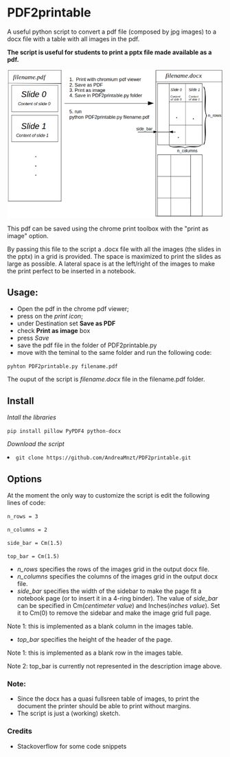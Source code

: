 # PDF2printable
A useful python script to convert a pdf file (composed by jpg images) to a docx file with a table with all images in the pdf.

**The script is useful for students to print a pptx file made available as a pdf.**

<img src = "images/script_description.png" width  = 1000></img>

This pdf can be saved using the chrome print toolbox with the "print as image" option.

By passing this file to the script a .docx file with all the images (the slides in the pptx) in a grid is provided.
The space is maximized to print the slides as large as possible.
A lateral space is at the left/right of the images to make the print perfect to be inserted in a notebook. 

## Usage:
- Open the pdf in the chrome pdf viewer;
- press on the *print icon*;
- under Destination set **Save as PDF**
- check **Print as image** box
- press *Save*
- save the pdf file in the folder of PDF2printable.py
- move with the teminal to the same folder and run the following code:

<code>pyhton PDF2printable.py filename.pdf </code>

The ouput of the script is _filename.docx_ file in the filename.pdf folder.

## Install
<em>Intall the libraries</em>

<code>pip install pillow PyPDF4 python-docx</code>

<em>Download the script</em>
<li><code>git clone https://github.com/AndreaMnzt/PDF2printable.git</code></li>

## Options
At the moment the only way to customize the script is edit the following lines of code:

<code>n_rows = 3</code>

<code>n_columns = 2</code>

<code>side_bar = Cm(1.5)</code>

<code>top_bar = Cm(1.5)</code>

- _n_rows_ specifies the rows of the images grid in the output docx file.
- _n_columns_ specifies the columns of the images grid in the output docx file.
- _side_bar_ specifies the width of the sidebar to make the page fit a notebook page (or to insert it in a 4-ring binder).
The value of _side_bar_ can be specified in Cm(_centimeter value_) and Inches(_inches value_). Set it to Cm(0) to remove the sidebar and make the image grid full page. 

Note 1: this is implemented as a blank column in the images table.
- _top_bar_ specifies the height of the header of the page. 

Note 1: this is implemented as a blank row in the images table.

Note 2: top_bar is currently not represented in the description image above.
### Note:
- Since the docx has a quasi fullsreen table of images, to print the document the printer should be able to print without margins.
- The script is just a (working) sketch.

### Credits
- Stackoverflow for some code snippets
